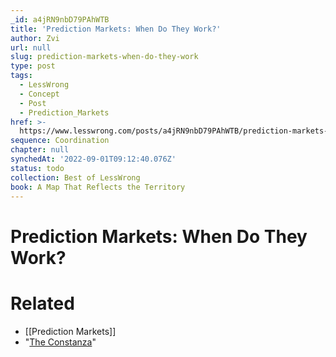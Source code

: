 ```yaml
---
_id: a4jRN9nbD79PAhWTB
title: 'Prediction Markets: When Do They Work?'
author: Zvi
url: null
slug: prediction-markets-when-do-they-work
type: post
tags:
  - LessWrong
  - Concept
  - Post
  - Prediction_Markets
href: >-
  https://www.lesswrong.com/posts/a4jRN9nbD79PAhWTB/prediction-markets-when-do-they-work
sequence: Coordination
chapter: null
synchedAt: '2022-09-01T09:12:40.076Z'
status: todo
collection: Best of LessWrong
book: A Map That Reflects the Territory
---
```


# Prediction Markets: When Do They Work?


# Related

- [[Prediction Markets]]
- "[The Constanza](https://en.wikipedia.org/wiki/The_Opposite)"